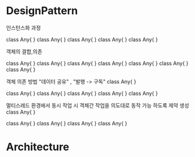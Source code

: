 # DesignPattern

<procedure title=" 패턴 분류">

<procedure title="생성 패턴">


<note>인스턴스화 과정</note>
<tabs>
<tab  title="Factory" >

<code-block lang="kotlin"> 
class Any{
}

</code-block>

</tab>

<tab  title="Builder"  >
<code-block lang="kotlin"> 
class Any{
}

</code-block>
</tab>

<tab title="Singleton"   >
<code-block lang="kotlin"> 
class Any{
}

</code-block>
</tab>
<tab  title=""  >
<code-block lang="kotlin"> 
class Any{
}

</code-block>
</tab>
<tab  title=""  >
<code-block lang="kotlin"> 
class Any{
}

</code-block>
</tab>


</tabs>
</procedure>

<procedure title="구조 패턴">

<note>객체의 결합,의존</note>

<tabs>
<tab  title="Adapter" >
<code-block lang="kotlin"> 
class Any{
}

</code-block>
</tab>
<tab  title="Composite"  >
<code-block lang="kotlin"> 
class Any{
}

</code-block>
</tab>
<tab title="Singleton"   >
<code-block lang="kotlin"> 
class Any{
}

</code-block>
</tab>
<tab  title="Facade"  >
<code-block lang="kotlin"> 
class Any{
}

</code-block>
</tab>
<tab  title="Flyweight"  >
<code-block lang="kotlin"> 
class Any{
}

</code-block>
</tab>

<tab  title="Proxy"  >
<code-block lang="kotlin"> 
class Any{
}

</code-block>
</tab>

<tab  title="Decorator"  >
<code-block lang="kotlin"> 
class Any{
}

</code-block>
</tab>
</tabs>
</procedure>

<procedure title="행동 패턴">

<note>객체 의존 방법 "데이터 공유" , "발행 -> 구독" </note>
<tabs>
<tab  title="Command" >
<code-block lang="kotlin"> 
class Any{
}

</code-block>
</tab>
<tab  title="Observer "  >
<code-block lang="kotlin"> 
class Any{
}

</code-block>
</tab>

<tab  title="Chain of responsibility"  >
<code-block lang="kotlin"> 
class Any{
}

</code-block>
</tab>
<tab title="State"   >
<code-block lang="kotlin"> 
class Any{
}

</code-block>
</tab>
<tab  title="Visitor"  >
<code-block lang="kotlin"> 
class Any{
}

</code-block>
</tab>

<tab  title="Strategy"  >
<code-block lang="kotlin"> 
class Any{
}

</code-block>
</tab>

</tabs>
</procedure>


<procedure title="동시성 패턴">

<note>멀티스레드 환경에서 동시 작업 시 객체간 작업을 의도대로 동작 가능 하도록 제약 생성</note>
<tabs>
<tab  title="..." >
<code-block lang="kotlin"> 
class Any{
}

</code-block>
</tab>
<tab  title="..."  >
<code-block lang="kotlin"> 
class Any{
}

</code-block>
</tab>
<tab title="..."   >
<code-block lang="kotlin"> 
class Any{
}

</code-block>
</tab>
<tab  title=""  >
<code-block lang="kotlin"> 
class Any{
}

</code-block>
</tab>
<tab  title=""  >
<code-block lang="kotlin"> 
class Any{
}

</code-block>
</tab>


</tabs>

</procedure>

[//]: # (아웃라인)
</procedure>

# Architecture